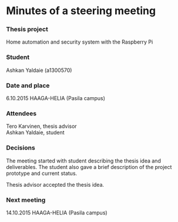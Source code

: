 # Minutes of a steering meeting

### Thesis project	
Home automation and security system with the Raspberry Pi

### Student
Ashkan Yaldaie (a1300570)

### Date and place
6.10.2015
HAAGA-HELIA (Pasila campus)

### Attendees		
Tero Karvinen, thesis advisor  
Ashkan Yaldaie, student

### Decisions
The meeting started with student describing the thesis idea and deliverables. The student also gave a brief description of the project prototype and current status. 
  
Thesis advisor accepted the thesis idea.

### Next meeting
14.10.2015 HAAGA-HELIA (Pasila campus)
